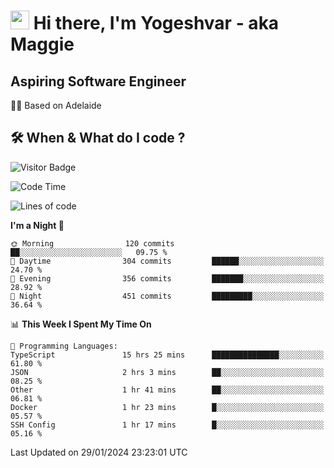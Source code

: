 <h1><img src="https://emojis.slackmojis.com/emojis/images/1531849430/4246/blob-sunglasses.gif?1531849430" width="30"/> Hi there, I'm Yogeshvar - aka Maggie</h1>

## Aspiring Software Engineer
🏂🏻  Based on Adelaide 

## 🛠 When & What do I code ?  

![Visitor Badge](https://visitor-badge.feriirawann.repl.co?username=yogeshvar&repo=yogeshvar&label=Visitors&style=plastic&color=%23457BFF&contentType=svg)

<!--START_SECTION:waka-->
![Code Time](http://img.shields.io/badge/Code%20Time-2%2C645%20hrs%2027%20mins-blue)

![Lines of code](https://img.shields.io/badge/From%20Hello%20World%20I%27ve%20Written-4.1%20million%20lines%20of%20code-blue)

**I'm a Night 🦉** 

```text
🌞 Morning                120 commits         ██░░░░░░░░░░░░░░░░░░░░░░░   09.75 % 
🌆 Daytime                304 commits         ██████░░░░░░░░░░░░░░░░░░░   24.70 % 
🌃 Evening                356 commits         ███████░░░░░░░░░░░░░░░░░░   28.92 % 
🌙 Night                  451 commits         █████████░░░░░░░░░░░░░░░░   36.64 % 
```


📊 **This Week I Spent My Time On** 

```text
💬 Programming Languages: 
TypeScript               15 hrs 25 mins      ███████████████░░░░░░░░░░   61.80 % 
JSON                     2 hrs 3 mins        ██░░░░░░░░░░░░░░░░░░░░░░░   08.25 % 
Other                    1 hr 41 mins        ██░░░░░░░░░░░░░░░░░░░░░░░   06.81 % 
Docker                   1 hr 23 mins        █░░░░░░░░░░░░░░░░░░░░░░░░   05.57 % 
SSH Config               1 hr 17 mins        █░░░░░░░░░░░░░░░░░░░░░░░░   05.16 % 
```


 Last Updated on 29/01/2024 23:23:01 UTC
<!--END_SECTION:waka-->
